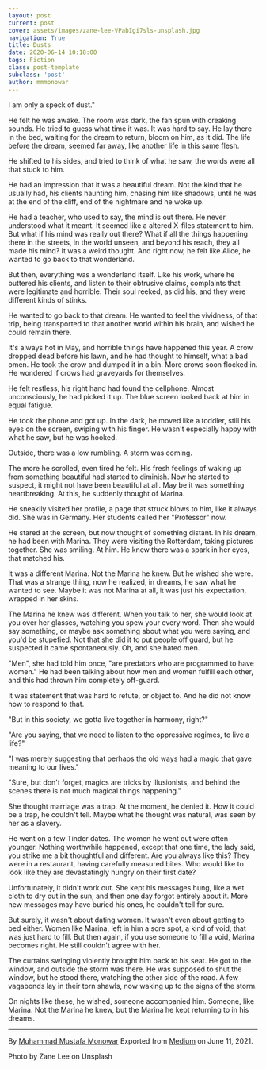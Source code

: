 ```yaml
---
layout: post
current: post
cover: assets/images/zane-lee-VPabIgi7sls-unsplash.jpg
navigation: True
title: Dusts
date: 2020-06-14 10:18:00
tags: Fiction
class: post-template
subclass: 'post'
author: mmmonowar
---
```


I am only a speck of dust."

He felt he was awake. The room was dark, the fan spun with creaking
sounds. He tried to guess what time it was. It was hard to say. He lay
there in the bed, waiting for the dream to return, bloom on him, as it
did. The life before the dream, seemed far away, like another life in
this same flesh.

He shifted to his sides, and tried to think of what he saw, the words
were all that stuck to him.

He had an impression that it was a beautiful dream. Not the kind that he
usually had, his clients haunting him, chasing him like shadows, until
he was at the end of the cliff, end of the nightmare and he woke up.

He had a teacher, who used to say, the mind is out there. He never
understood what it meant. It seemed like a altered X-files statement to
him. But what if his mind was really out there? What if all the things
happening there in the streets, in the world unseen, and beyond his
reach, they all made his mind? It was a weird thought. And right now, he
felt like Alice, he wanted to go back to that wonderland.

But then, everything was a wonderland itself. Like his work, where he
buttered his clients, and listen to their obtrusive claims, complaints
that were legitimate and horrible. Their soul reeked, as did his, and
they were different kinds of stinks.

He wanted to go back to that dream. He wanted to feel the vividness, of
that trip, being transported to that another world within his brain, and
wished he could remain there.

It's always hot in May, and horrible things have happened this year. A
crow dropped dead before his lawn, and he had thought to himself, what a
bad omen. He took the crow and dumped it in a bin. More crows soon
flocked in. He wondered if crows had graveyards for themselves.

He felt restless, his right hand had found the cellphone. Almost
unconsciously, he had picked it up. The blue screen looked back at him
in equal fatigue.

He took the phone and got up. In the dark, he moved like a toddler,
still his eyes on the screen, swiping with his finger. He wasn't
especially happy with what he saw, but he was hooked.

Outside, there was a low rumbling. A storm was coming.

The more he scrolled, even tired he felt. His fresh feelings of waking
up from something beautiful had started to diminish. Now he started to
suspect, it might not have been beautiful at all. May be it was
something heartbreaking. At this, he suddenly thought of Marina.

He sneakily visited her profile, a page that struck blows to him, like
it always did. She was in Germany. Her students called her "Professor"
now.

He stared at the screen, but now thought of something distant. In his
dream, he had been with Marina. They were visiting the Rotterdam, taking
pictures together. She was smiling. At him. He knew there was a spark in
her eyes, that matched his.

It was a different Marina. Not the Marina he knew. But he wished she
were. That was a strange thing, now he realized, in dreams, he saw what
he wanted to see. Maybe it was not Marina at all, it was just his
expectation, wrapped in her skins.

The Marina he knew was different. When you talk to her, she would look
at you over her glasses, watching you spew your every word. Then she
would say something, or maybe ask something about what you were saying,
and you'd be stupefied. Not that she did it to put people off guard, but
he suspected it came spontaneously. Oh, and she hated men.

"Men", she had told him once, "are predators who are programmed to have
women." He had been talking about how men and women fulfill each other,
and this had thrown him completely off-guard.

It was statement that was hard to refute, or object to. And he did not
know how to respond to that.

"But in this society, we gotta live together in harmony, right?"

"Are you saying, that we need to listen to the oppressive regimes, to
live a life?"

"I was merely suggesting that perhaps the old ways had a magic that gave
meaning to our lives."

"Sure, but don't forget, magics are tricks by illusionists, and behind
the scenes there is not much magical things happening."

She thought marriage was a trap. At the moment, he denied it. How it
could be a trap, he couldn't tell. Maybe what he thought was natural,
was seen by her as a slavery.

He went on a few Tinder dates. The women he went out were often younger.
Nothing worthwhile happened, except that one time, the lady said, you
strike me a bit thoughtful and different. Are you always like this? They
were in a restaurant, having carefully measured bites. Who would like to
look like they are devastatingly hungry on their first date?

Unfortunately, it didn't work out. She kept his messages hung, like a
wet cloth to dry out in the sun, and then one day forgot entirely about
it. More new messages may have buried his ones, he couldn't tell for
sure.

But surely, it wasn't about dating women. It wasn't even about getting
to bed either. Women like Marina, left in him a sore spot, a kind of
void, that was just hard to fill. But then again, if you use someone to
fill a void, Marina becomes right. He still couldn't agree with her.

The curtains swinging violently brought him back to his seat. He got to
the window, and outside the storm was there. He was supposed to shut the
window, but he stood there, watching the other side of the road. A few
vagabonds lay in their torn shawls, now waking up to the signs of the
storm.

On nights like these, he wished, someone accompanied him. Someone, like
Marina. Not the Marina he knew, but the Marina he kept returning to in
his dreams.

---

By [Muhammad Mustafa Monowar](https://medium.com/@mmmonowar)
Exported from [Medium](https://medium.com) on June 11, 2021.

Photo by Zane Lee on Unsplash
  